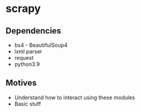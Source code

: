 # scrapy
## Dependencies
* bs4 - BeautifulSoup4
* lxml parser
* request
* python3.9
## Motives
* Understand how to interact using these modules
* Basic stuff

